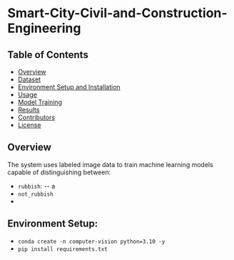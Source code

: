 # Smart-City-Civil-and-Construction-Engineering

## Table of Contents
- [Overview](#overview)
- [Dataset](#dataset)
- [Environment Setup and Installation](#installation)
- [Usage](#usage)
- [Model Training](#model-training)
- [Results](#results)
- [Contributors](#contributors)
- [License](#license)

## Overview
The system uses labeled image data to train machine learning models capable of distinguishing between:
- `rubbish`:
-- a
- `not_rubbish`
- 
## Environment Setup:  
- `conda create -n computer-vision python=3.10 -y`
- `pip install requirements.txt`
